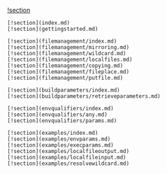 [!section](../index.md)

```Package details
[!section](index.md)
[!section](gettingstarted.md)
```

```File management
[!section](filemanagement/index.md)
[!section](filemanagement/mirroring.md)
[!section](filemanagement/wildcard.md)
[!section](filemanagement/localfiles.md)
[!section](filemanagement/copying.md)
[!section](filemanagement/fileplace.md)
[!section](filemanagement/putfile.md)
```

```Build parameters
[!section](buildparameters/index.md)
[!section](buildparameters/retrieveparameters.md)
```

```Environment qualifiers
[!section](envqualifiers/index.md)
[!section](envqualifiers/any.md)
[!section](envqualifiers/params.md)
```

```Examples
[!section](examples/index.md)
[!section](examples/envparams.md)
[!section](examples/execparams.md)
[!section](examples/localfileoutput.md)
[!section](examples/localfileinput.md)
[!section](examples/resolvewildcard.md)
```
